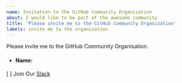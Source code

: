 ```yaml
---
name: Invitation to the GitHub Community Organization
about: I would like to be part of the awesome community
title: 'Please invite me to the GitHub Community Organization'
labels: invite me to the organisation
---
```


Please invite me to the GitHub Community Organisation.

- #### Name:


[ ] Join Our [Slack](https://join.slack.com/t/awsometownhall/shared_invite/zt-1k4c46783-hznP2GHSTQgBe548ObpiPg)


